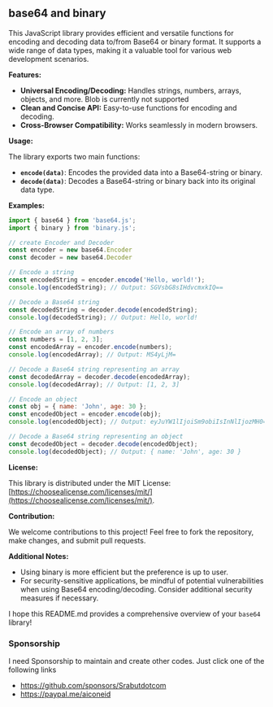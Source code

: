 ## **base64 and binary**

This JavaScript library provides efficient and versatile functions for encoding and decoding data to/from Base64 or binary format. It supports a wide range of data types, making it a valuable tool for various web development scenarios.

**Features:**

- **Universal Encoding/Decoding:** Handles strings, numbers, arrays, objects, and more. Blob is currently not supported
- **Clean and Concise API:** Easy-to-use functions for encoding and decoding.
- **Cross-Browser Compatibility:** Works seamlessly in modern browsers.

**Usage:**

The library exports two main functions:

- **`encode(data)`**: Encodes the provided data into a Base64-string or binary.
- **`decode(data)`**: Decodes a Base64-string or binary back into its original data type.

**Examples:**

```javascript
import { base64 } from 'base64.js';
import { binary } from 'binary.js';

// create Encoder and Decoder
const encoder = new base64.Encoder
const decoder = new base64.Decoder

// Encode a string
const encodedString = encoder.encode('Hello, world!');
console.log(encodedString); // Output: SGVsbG8sIHdvcmxkIQ==

// Decode a Base64 string
const decodedString = decoder.decode(encodedString);
console.log(decodedString); // Output: Hello, world!

// Encode an array of numbers
const numbers = [1, 2, 3];
const encodedArray = encoder.encode(numbers);
console.log(encodedArray); // Output: MS4yLjM=

// Decode a Base64 string representing an array
const decodedArray = decoder.decode(encodedArray);
console.log(decodedArray); // Output: [1, 2, 3]

// Encode an object
const obj = { name: 'John', age: 30 };
const encodedObject = encoder.encode(obj);
console.log(encodedObject); // Output: eyJuYW1lIjoiSm9obiIsInNlIjozMH0=

// Decode a Base64 string representing an object
const decodedObject = decoder.decode(encodedObject);
console.log(decodedObject); // Output: { name: 'John', age: 30 }
```

**License:**

This library is distributed under the MIT License: [https://choosealicense.com/licenses/mit/](https://choosealicense.com/licenses/mit/).

**Contribution:**

We welcome contributions to this project! Feel free to fork the repository, make changes, and submit pull requests.

**Additional Notes:**

- Using binary is more efficient but the preference is up to user.
- For security-sensitive applications, be mindful of potential vulnerabilities when using Base64 encoding/decoding. Consider additional security measures if necessary.

I hope this README.md provides a comprehensive overview of your `base64` library!

### Sponsorship

I need Sponsorship to maintain and create other codes.
Just click one of the following links
- https://github.com/sponsors/Srabutdotcom
- https://paypal.me/aiconeid
